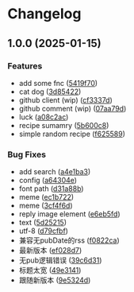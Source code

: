 # Changelog

## 1.0.0 (2025-01-15)


### Features

* add some fnc ([5419f70](https://github.com/sj817/karin-plugin-orchid/commit/5419f709f9d9106fc07a125e3d86b57a6e29a166))
* cat dog ([3d85422](https://github.com/sj817/karin-plugin-orchid/commit/3d854229fc28d0fbaf38f653c85c482a7a351ca8))
* github client (wip) ([cf3337d](https://github.com/sj817/karin-plugin-orchid/commit/cf3337de9d4807177bb31edebc3cbe7a56435158))
* github comment (wip) ([07aa79d](https://github.com/sj817/karin-plugin-orchid/commit/07aa79d82737b25261f950e2bb1701365621f89f))
* luck ([a08c2ac](https://github.com/sj817/karin-plugin-orchid/commit/a08c2ac1196aad91a9d6b6f46f7cb0b088aaa661))
* recipe sumamry ([5b600c8](https://github.com/sj817/karin-plugin-orchid/commit/5b600c857cd52c8aa310cf74f3cd26f15bf272a8))
* simple random recipe ([f625589](https://github.com/sj817/karin-plugin-orchid/commit/f625589b72f6e8275f020b4317745e4d056217a2))


### Bug Fixes

* add search ([a4e1ba3](https://github.com/sj817/karin-plugin-orchid/commit/a4e1ba33ad13d58788106b5113211feaab835a6b))
* config ([a64304e](https://github.com/sj817/karin-plugin-orchid/commit/a64304e8413495d45ba9849430f66cc07f0466ae))
* font path ([d31a88b](https://github.com/sj817/karin-plugin-orchid/commit/d31a88bb3e6f41b30826d952da7752001f0ac2dc))
* meme ([ec1b722](https://github.com/sj817/karin-plugin-orchid/commit/ec1b72270ddc39303dc6252ac0a81607b8d4ded1))
* meme ([3cf4f6d](https://github.com/sj817/karin-plugin-orchid/commit/3cf4f6d072e38e098b1f9c1e1a331447aeeaa187))
* reply image element ([e6eb5fd](https://github.com/sj817/karin-plugin-orchid/commit/e6eb5fd5ae86a7d73c9f02571996b49b7f38ecb1))
* text ([5d25215](https://github.com/sj817/karin-plugin-orchid/commit/5d25215f91599c45fd190ca065a2f67ba7da98db))
* utf-8 ([d79cfbf](https://github.com/sj817/karin-plugin-orchid/commit/d79cfbfef8243ecd856b0142630f6b9da7debeb4))
* 兼容无pubDate的rss ([f0822ca](https://github.com/sj817/karin-plugin-orchid/commit/f0822ca47b9a394a4dd840b925998371eadc19df))
* 最新版本 ([ef028d7](https://github.com/sj817/karin-plugin-orchid/commit/ef028d7fe464639b8ad9e5a2a31b27a15bb15732))
* 无pub逻辑错误 ([39c6d31](https://github.com/sj817/karin-plugin-orchid/commit/39c6d3121216bd145a37a4686f91279c78c88336))
* 标题太宽 ([49e3141](https://github.com/sj817/karin-plugin-orchid/commit/49e314134b52e095a4661e8be432fc451baa5785))
* 跟随新版本 ([9e5324d](https://github.com/sj817/karin-plugin-orchid/commit/9e5324dcb27449489091fd19aeb1e551acdea23c))
